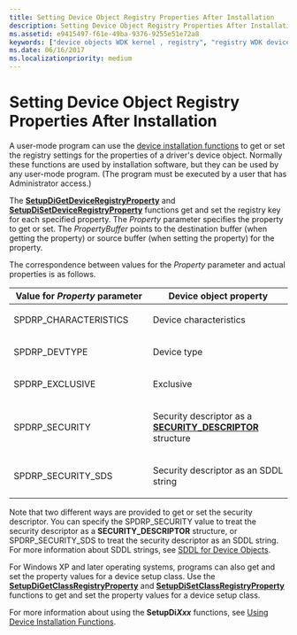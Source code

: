 ```yaml
---
title: Setting Device Object Registry Properties After Installation
description: Setting Device Object Registry Properties After Installation
ms.assetid: e9415497-f61e-49ba-9376-9255e51e72a8
keywords: ["device objects WDK kernel , registry", "registry WDK device objects"]
ms.date: 06/16/2017
ms.localizationpriority: medium
---
```


# Setting Device Object Registry Properties After Installation





A user-mode program can use the [device installation functions](/previous-versions/ff541299(v=vs.85)) to get or set the registry settings for the properties of a driver's device object. Normally these functions are used by installation software, but they can be used by any user-mode program. (The program must be executed by a user that has Administrator access.)

The [**SetupDiGetDeviceRegistryProperty**](/windows/desktop/api/setupapi/nf-setupapi-setupdigetdeviceregistrypropertya) and [**SetupDiSetDeviceRegistryProperty**](/windows/desktop/api/setupapi/nf-setupapi-setupdisetdeviceregistrypropertya) functions get and set the registry key for each specified property. The *Property* parameter specifies the property to get or set. The *PropertyBuffer* points to the destination buffer (when getting the property) or source buffer (when setting the property) for the property.

The correspondence between values for the *Property* parameter and actual properties is as follows.

<table>
<colgroup>
<col width="50%" />
<col width="50%" />
</colgroup>
<thead>
<tr class="header">
<th>Value for <em>Property</em> parameter</th>
<th>Device object property</th>
</tr>
</thead>
<tbody>
<tr class="odd">
<td><p>SPDRP_CHARACTERISTICS</p></td>
<td><p>Device characteristics</p></td>
</tr>
<tr class="even">
<td><p>SPDRP_DEVTYPE</p></td>
<td><p>Device type</p></td>
</tr>
<tr class="odd">
<td><p>SPDRP_EXCLUSIVE</p></td>
<td><p>Exclusive</p></td>
</tr>
<tr class="even">
<td><p>SPDRP_SECURITY</p></td>
<td><p>Security descriptor as a <a href="https://docs.microsoft.com/windows-hardware/drivers/ddi/ntifs/ns-ntifs-_security_descriptor" data-raw-source="[&lt;strong&gt;SECURITY_DESCRIPTOR&lt;/strong&gt;](/windows-hardware/drivers/ddi/ntifs/ns-ntifs-_security_descriptor)"><strong>SECURITY_DESCRIPTOR</strong></a> structure</p></td>
</tr>
<tr class="odd">
<td><p>SPDRP_SECURITY_SDS</p></td>
<td><p>Security descriptor as an SDDL string</p></td>
</tr>
</tbody>
</table>

 

Note that two different ways are provided to get or set the security descriptor. You can specify the SPDRP\_SECURITY value to treat the security descriptor as a **SECURITY\_DESCRIPTOR** structure, or SPDRP\_SECURITY\_SDS to treat the security descriptor as an SDDL string. For more information about SDDL strings, see [SDDL for Device Objects](sddl-for-device-objects.md).

For Windows XP and later operating systems, programs can also get and set the property values for a device setup class. Use the [**SetupDiGetClassRegistryProperty**](/windows/desktop/api/setupapi/nf-setupapi-setupdigetclassregistrypropertya) and [**SetupDiSetClassRegistryProperty**](/windows/desktop/api/setupapi/nf-setupapi-setupdisetclassregistrypropertya) functions to get and set the property values for a device setup class.

For more information about using the **SetupDi*Xxx*** functions, see [Using Device Installation Functions](../install/using-device-installation-functions.md).

 

